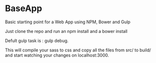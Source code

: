 # BaseApp
Basic starting point for a Web App using NPM, Bower and Gulp

Just clone the repo and run an npm install and a bower install


Defult gulp task is : gulp debug.

This will compile your sass to css and copy all the files from src/ to build/ and start watching your changes on localhost:3000.


